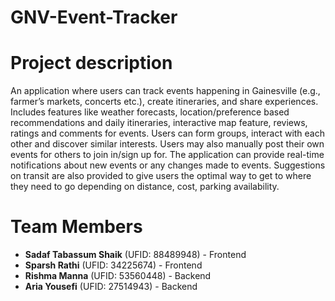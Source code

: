 # GNV-Event-Tracker

# Project description
An application where users can track events happening in Gainesville (e.g., farmer’s markets, concerts etc.), create itineraries, and share experiences. Includes features like weather forecasts, location/preference based recommendations and daily itineraries, interactive map feature, reviews, ratings and comments for events.
Users can form groups, interact with each other and discover similar interests.
Users may also manually post their own events for others to join in/sign up for.
The application can provide real-time notifications about new events or any changes made to events. Suggestions on transit are also provided to give users the optimal way to get to where they need to go depending on distance, cost, parking availability.

# Team Members
- **Sadaf Tabassum Shaik** (UFID: 88489948) - Frontend
- **Sparsh Rathi** (UFID: 34225674) - Frontend
- **Rishma Manna** (UFID: 53560448) - Backend
- **Aria Yousefi** (UFID: 27514943) - Backend
